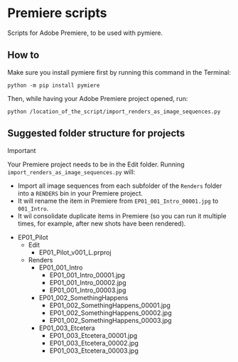 # Premiere scripts
Scripts for Adobe Premiere, to be used with pymiere.
## How to
Make sure you install pymiere first by running this command in the Terminal:
```
python -m pip install pymiere
```
Then, while having your Adobe Premiere project opened, run:
```
python /location_of_the_script/import_renders_as_image_sequences.py
```
## Suggested folder structure for projects
> [!IMPORTANT]
> Your Premiere project needs to be in the Edit folder.
> Running `import_renders_as_image_sequences.py` will:
> - Import all image sequences from each subfolder of the `Renders` folder into a `RENDERS` bin in your Premiere project.
> - It will rename the item in Premiere from `EP01_001_Intro_00001.jpg` to `001_Intro`.
> - It wil consolidate duplicate items in Premiere (so you can run it multiple times, for example, after new shots have been rendered).
- EP01_Pilot
  - Edit
    - EP01_Pilot_v001_L.prproj
  - Renders
    - EP01_001_Intro
      - EP01_001_Intro_00001.jpg
      - EP01_001_Intro_00002.jpg
      - EP01_001_Intro_00003.jpg
    - EP01_002_SomethingHappens
      - EP01_002_SomethingHappens_00001.jpg
      - EP01_002_SomethingHappens_00002.jpg
      - EP01_002_SomethingHappens_00003.jpg
    - EP01_003_Etcetera
      - EP01_003_Etcetera_00001.jpg
      - EP01_003_Etcetera_00002.jpg
      - EP01_003_Etcetera_00003.jpg
